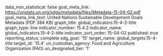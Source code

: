 data_non_statistical: false
goal_meta_link: https://unstats.un.org/sdgs/metadata/files/Metadata-15-04-02.pdf
goal_meta_link_text: United Nations Sustainable Development Goals Metadata (PDF 384
  KB)
graph_title: global_indicators.15-4-2-title
graph_type: line
indicator_number: 15.4.2
indicator_name: global_indicators.15-4-2-title
indicator_sort_order: 15-04-02
published: true
reporting_status: complete
sdg_goal: '15'
target_name: global_targets.15-4-title
target_id: '15.4'
un_custodian_agency: Food and Agriculture Organization (FAO)
un_designated_tier: '1'